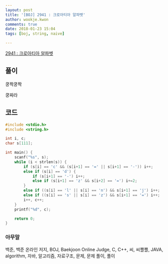 ```yaml
---
layout: post
title: '[BOJ] 2941 : 크로아티아 알파벳'
author: wookje.kwon
comments: true
date: 2018-01-23 15:04
tags: [boj, string, naive]

---
```


[2941 : 크로아티아 알파벳](https://www.acmicpc.net/problem/2941)

## 풀이

쿵짝쿵짝

쿵짜라

## 코드

```cpp
#include <stdio.h>
#include <string.h>

int i, c;
char s[111];

int main() {
	scanf("%s", s);
	while (i < strlen(s)) {
		if (s[i] == 'c' && (s[i+1] == '=' || s[i+1] == '-')) i++;
		else if (s[i] == 'd') {
			if (s[i+1] == '-') i++;
			else if (s[i+1] == 'z' && s[i+2] == '=') i+=2;
		}
		else if ((s[i] == 'l' || s[i] == 'n') && s[i+1] == 'j') i++;
		else if ((s[i] == 's' || s[i] == 'z') && s[i+1] == '=') i++;
		i++, c++;
	}
	printf("%d", c);

	return 0;
}
```

### 아무말  
백준, 백준 온라인 저지, BOJ, Baekjoon Online Judge, C, C++, 씨, 씨쁠쁠, JAVA, algorithm, 자바, 알고리즘, 자료구조, 문제, 문제 풀이, 풀이